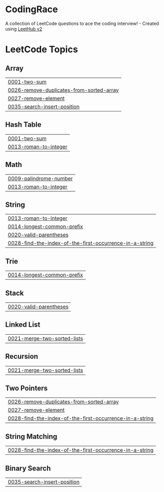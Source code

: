 # CodingRace
A collection of LeetCode questions to ace the coding interview! - Created using [LeetHub v2](https://github.com/arunbhardwaj/LeetHub-2.0)

<!---LeetCode Topics Start-->
# LeetCode Topics
## Array
|  |
| ------- |
| [0001-two-sum](https://github.com/SonMyungJi/CodingRace/tree/master/0001-two-sum) |
| [0026-remove-duplicates-from-sorted-array](https://github.com/SonMyungJi/CodingRace/tree/master/0026-remove-duplicates-from-sorted-array) |
| [0027-remove-element](https://github.com/SonMyungJi/CodingRace/tree/master/0027-remove-element) |
| [0035-search-insert-position](https://github.com/SonMyungJi/CodingRace/tree/master/0035-search-insert-position) |
## Hash Table
|  |
| ------- |
| [0001-two-sum](https://github.com/SonMyungJi/CodingRace/tree/master/0001-two-sum) |
| [0013-roman-to-integer](https://github.com/SonMyungJi/CodingRace/tree/master/0013-roman-to-integer) |
## Math
|  |
| ------- |
| [0009-palindrome-number](https://github.com/SonMyungJi/CodingRace/tree/master/0009-palindrome-number) |
| [0013-roman-to-integer](https://github.com/SonMyungJi/CodingRace/tree/master/0013-roman-to-integer) |
## String
|  |
| ------- |
| [0013-roman-to-integer](https://github.com/SonMyungJi/CodingRace/tree/master/0013-roman-to-integer) |
| [0014-longest-common-prefix](https://github.com/SonMyungJi/CodingRace/tree/master/0014-longest-common-prefix) |
| [0020-valid-parentheses](https://github.com/SonMyungJi/CodingRace/tree/master/0020-valid-parentheses) |
| [0028-find-the-index-of-the-first-occurrence-in-a-string](https://github.com/SonMyungJi/CodingRace/tree/master/0028-find-the-index-of-the-first-occurrence-in-a-string) |
## Trie
|  |
| ------- |
| [0014-longest-common-prefix](https://github.com/SonMyungJi/CodingRace/tree/master/0014-longest-common-prefix) |
## Stack
|  |
| ------- |
| [0020-valid-parentheses](https://github.com/SonMyungJi/CodingRace/tree/master/0020-valid-parentheses) |
## Linked List
|  |
| ------- |
| [0021-merge-two-sorted-lists](https://github.com/SonMyungJi/CodingRace/tree/master/0021-merge-two-sorted-lists) |
## Recursion
|  |
| ------- |
| [0021-merge-two-sorted-lists](https://github.com/SonMyungJi/CodingRace/tree/master/0021-merge-two-sorted-lists) |
## Two Pointers
|  |
| ------- |
| [0026-remove-duplicates-from-sorted-array](https://github.com/SonMyungJi/CodingRace/tree/master/0026-remove-duplicates-from-sorted-array) |
| [0027-remove-element](https://github.com/SonMyungJi/CodingRace/tree/master/0027-remove-element) |
| [0028-find-the-index-of-the-first-occurrence-in-a-string](https://github.com/SonMyungJi/CodingRace/tree/master/0028-find-the-index-of-the-first-occurrence-in-a-string) |
## String Matching
|  |
| ------- |
| [0028-find-the-index-of-the-first-occurrence-in-a-string](https://github.com/SonMyungJi/CodingRace/tree/master/0028-find-the-index-of-the-first-occurrence-in-a-string) |
## Binary Search
|  |
| ------- |
| [0035-search-insert-position](https://github.com/SonMyungJi/CodingRace/tree/master/0035-search-insert-position) |
<!---LeetCode Topics End-->